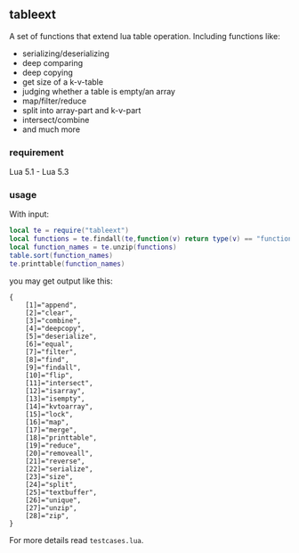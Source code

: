 ## tableext

A set of functions that extend lua table operation. Including functions like:

- serializing/deserializing
- deep comparing
- deep copying
- get size of a k-v-table
- judging whether a table is empty/an array
- map/filter/reduce
- split into array-part and k-v-part
- intersect/combine
- and much more

### requirement

Lua 5.1 - Lua 5.3

### usage

With input:

```lua
local te = require("tableext")
local functions = te.findall(te,function(v) return type(v) == "function" end)
local function_names = te.unzip(functions)
table.sort(function_names)
te.printtable(function_names)
```

you may get output like this:

```
{
    [1]="append",
    [2]="clear",
    [3]="combine",
    [4]="deepcopy",
    [5]="deserialize",
    [6]="equal",
    [7]="filter",
    [8]="find",
    [9]="findall",
    [10]="flip",
    [11]="intersect",
    [12]="isarray",
    [13]="isempty",
    [14]="kvtoarray",
    [15]="lock",
    [16]="map",
    [17]="merge",
    [18]="printtable",
    [19]="reduce",
    [20]="removeall",
    [21]="reverse",
    [22]="serialize",
    [23]="size",
    [24]="split",
    [25]="textbuffer",
    [26]="unique",
    [27]="unzip",
    [28]="zip",
}
```

For more details read `testcases.lua`.

